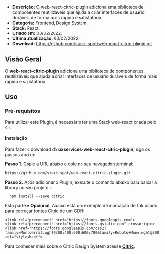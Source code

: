 - **Descrição:** O web-react-citric-plugin adiciona uma biblioteca de componentes reutilizáveis que ajuda a criar interfaces de usuário duráveis de forma mais rápida e satisfatória.
- **Categoria:** Frontend, Design System. 
- **Stack:** React.
- **Criado em:** 03/02/2022. 
- **Última atualização:** 03/02/2022.
- **Download:** https://github.com/stack-spot/web-react-citric-plugin.git


## **Visão Geral**

O **web-react-citric-plugin** adiciona uma biblioteca de componentes reutilizáveis que ajuda a criar interfaces de usuário duráveis de forma mais rápida e satisfatória.

## **Uso**

### **Pré-requisitos**
Para utilizar este Plugin, é necessário ter uma Stack web-react criada pelo cli.

#### Instalação
Para fazer o download do **uxservices-web-react-citric-plugin**, siga os passos abaixo:

**Passo 1.** Copie a URL abaixo e cole no seu navegador/terminal:
```
https://github.com/stack-spot/web-react-citric-plugin.git
```

**Passo 2.** Após adicionar o Plugin, execute o comando abaixo para baixar a library no seu projeto :

```
  npm install --save citric
```

Esta parte é **Opcional**, Abaixo está um exemplo de marcação de link usado para carregar fontes Citric de um CDN:
```
<link rel="preconnect" href="https://fonts.googleapis.com">
<link rel="preconnect" href="https://fonts.gstatic.com" crossorigin>
<link href="https://fonts.googleapis.com/css2?family=Montserrat:wght@300;400;500;600;700&family=Roboto+Mono:wght@300;400;500;600;700&family=Roboto:wght@300;400;500;700&display=swap" rel="stylesheet">
```
Para conhecer mais sobre o Citric Design System acesse [**Citric**](https://citric.stackspot.com/).